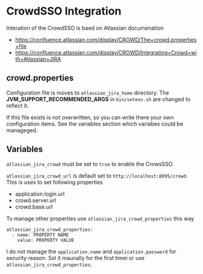 CrowdSSO Integration
====================

Interation of the CrowdSSO is baed on Atlassian documenation

- https://confluence.atlassian.com/display/CROWD/The+crowd.properties+file
- https://confluence.atlassian.com/display/CROWD/Integrating+Crowd+with+Atlassian+JIRA

crowd.properties
----------------

Configuration file is moves to `atlassian_jira_home` directory. The **JVM_SUPPORT_RECOMMENDED_ARGS** in `bin/setenv.sh` are changed to reflect it.

If this file exists is not overwritten, so you can write there your own configuration items. See the variables section which variabes could be manageged.

Variables
---------

`atlassian_jira_crowd` must be set to `true` to enable the CrowsSSO.

`atlassian_jira_crowd_url` is default set to `http://localhost:8095/crowd`. This is uses to set following properties

- application.login.url
- crowd.server.url
- crowd.base.url 

To manage other properties use `atlassian_jira_crowd_properties` this way

    atlassian_jira_crowd_properties:
      - name: PROPERTY NAME
        value: PROPERTY VALUE


I do not manage the `application.name` and `application.password` for security reason. Sst it maunally for the first timei or use `atlassian_jira_crowd_properties`.
